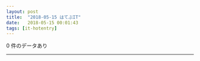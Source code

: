 ```yaml
---
layout: post
title:  "2018-05-15 はてぶIT"
date:   2018-05-15 00:01:43
tags: [it-hotentry]
---
```

0 件のデータあり

<hr>
